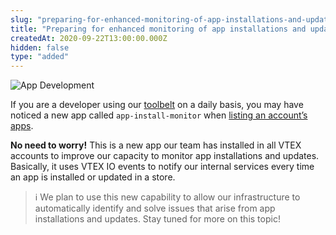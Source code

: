```yaml
---
slug: "preparing-for-enhanced-monitoring-of-app-installations-and-updates"
title: "Preparing for enhanced monitoring of app installations and updates"
createdAt: 2020-09-22T13:00:00.000Z
hidden: false
type: "added"
---
```


![App Development](https://cdn.jsdelivr.net/gh/vtexdocs/dev-portal-content@main/images/preparing-for-enhanced-monitoring-of-app-installations-and-updates-0.png)

If you are a developer using our [toolbelt](doc:vtex-io-documentation-toolbelt) on a daily basis, you may have noticed a new app called `app-install-monitor` when [listing an account’s apps](doc:vtex-io-documentation-listing-an-accounts-apps).

**No need to worry!** This is a new app our team has installed in all VTEX accounts to improve our capacity to monitor app installations and updates. Basically, it uses VTEX IO events to notify our internal services every time an app is installed or updated in a store.

> ℹ️️ We plan to use this new capability to allow our infrastructure to automatically identify and solve issues that arise from app installations and updates. Stay tuned for more on this topic!

